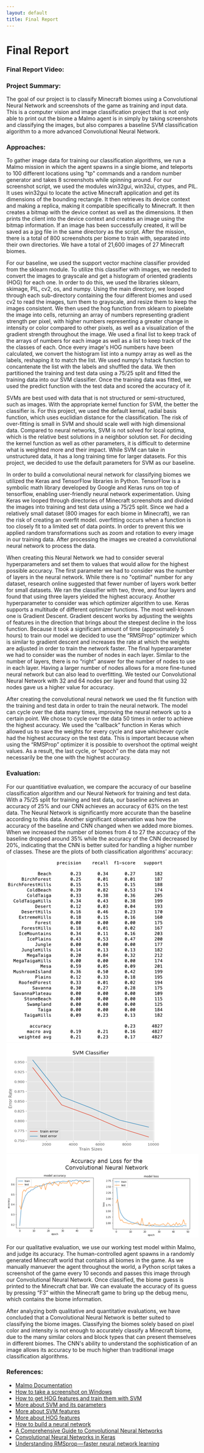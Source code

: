 ```yaml
---
layout: default
title: Final Report
---
```

Final Report
========

### Final Report Video:

### Project Summary:
The goal of our project is to classify Minecraft biomes using a Convolutional Neural Network and screenshots of the game as training and input data. This is a computer vision and image classification project that is not only able to print out the biome a Malmo agent is in simply by taking screenshots and classifying the images, but also compares a baseline SVM classification algorithm to a more advanced Convolutional Neural Network.

### Approaches:
To gather image data for training our classification algorithms, we run a Malmo mission in which the agent spawns in a single biome, and teleports to 100 different locations using "tp" commands and a random number generator and takes 8 screenshots while spinning around. For our screenshot script, we used the modules win32gui, win32ui, ctypes, and PIL. It uses win32gui to locate the active Minecraft application and get its dimensions of the bounding rectangle. It then retrieves its device context and making a replica, making it compatible specifically to Minecraft. It then creates a bitmap with the device context as well as the dimensions. It then prints the client into the device context and creates an image using the bitmap information. If an image has been successfully created, it will be saved as a jpg file in the same directory as the script. After the mission, there is a total of 800 screenshots per biome to train with, separated into their own directories. We have a total of 21,600 images of 27 Minecraft biomes.

For our baseline, we used the support vector machine classifier provided from the sklearn module. To utilize this classifier with images, we needed to convert the images to grayscale and get a histogram of oriented gradients (HOG) for each one. In order to do this, we used the libraries sklearn, skimage, PIL, cv2, os, and numpy. Using the main directory, we looped through each sub-directory containing the four different biomes and used cv2 to read the images, turn them to grayscale, and resize them to keep the images consistent. We then used the hog function from sklearn to pixelate the image into cells, returning an array of numbers representing gradient strength per pixel, with higher numbers representing a greater change in intensity or color compared to other pixels, as well as a visualization of the gradient strength throughout the image. We used a final list to keep track of the arrays of numbers for each image as well as a list to keep track of the the classes of each. Once every image's HOG numbers have been calculated, we convert the histogram list into a numpy array as well as the labels, reshaping it to match the list. We used numpy's hstack function to concantenate the list with the labels and shuffled the data. We then partitioned the training and test data using a 75/25 split and fitted the training data into our SVM classifier. Once the training data was fitted, we used the predict function with the test data and scored the accuracy of it.

SVMs are best used with data that is not structured or semi-structured, such as images. With the appropriate kernel function for SVM, the better the classifier is. For this project, we used the default kernal, radial basis function, which uses euclidian distance for the classification. The risk of over-fitting is small in SVM and should scale well with high dimensional data. Compared to neural networks, SVM is not solved for local optima, which is the relative best solutions in a neighbor solution set. For deciding the kernel function as well as other parameters, it is difficult to determine what is weighted more and their impact. While SVM can take in unstructured data, it has a long training time for larger datasets. For this project, we decided to use the default parameters for SVM as our baseline.

In order to build a convolutional neural network for classifying biomes we utilized the Keras and TensorFlow libraries in Python. TensorFlow is a symbolic math library developed by Google and Keras runs on top of tensorflow, enabling user-friendly neural network experimentation. Using Keras we looped through directories of Minecraft screenshots and divided the images into training and test data using a 75/25 split. Since we had a relatively small dataset (800 images for each biome in Minecraft), we ran the risk of creating an overfit model. overfitting occurs when a function is too closely fit to a limited set of data points. In order to prevent this we applied random transformations such as zoom and rotation to every image in our training data. After processing the images we created a convolutional neural network to process the data. 
 
When creating this Neural Network we had to consider several hyperparameters and set them to values that would allow for the highest possible accuracy. The first parameter we had to consider was the number of layers in the neural network. While there is no "optimal" number for any dataset, research online suggested that fewer number of layers work better for small datasets. We ran the classifier with two, three, and four layers and found that using three layers yielded the highest accuracy. Another hyperparameter to consider was which optimizer algorithm to use. Keras supports a multitude of different optimizer functions. The most well-known one is Gradient Descent. Gradient descent works by adjusting the weights of features in the direction that brings about the steepest decline in the loss function. Because it took a significant amount of time (approximately 5 hours) to train our model we decided to use the “RMSProp” optimizer which is similar to gradient descent and increases the rate at which the weights are adjusted in order to train the network faster. The final hyperparameter we had to consider was the number of nodes in each layer. Similar to the number of layers, there is no “right” answer for the number of nodes to use in each layer. Having a larger number of nodes allows for a more fine-tuned neural network but can also lead to overfitting. We tested our Convolutional Neural Network with 32 and 64 nodes per layer and found that using 32 nodes gave us a higher value for accuracy.
 
After creating the convolutional neural network we used the fit function with the training and test data in order to train the neural network. The model can cycle over the data many times, improving the neural network up to a certain point. We chose to cycle over the data 50 times in order to achieve the highest accuracy. We used the “callback” function in Keras which allowed us to save the weights for every cycle and save whichever cycle had the highest accuracy on the test data. This is important because when using the “RMSProp” optimizer it is possible to overshoot the optimal weight values. As a result, the last cycle, or “epoch” on the data may not necessarily be the one with the highest accuracy. 

### Evaluation:
For our quantitiative evaluation, we compare the accuracy of our baseline classification algorithm and our Neural Network for training and test data. With a 75/25 split for training and test data, our baseline achieves an accuracy of 25% and our CNN achieves an accuracy of 63% on the test data. The Neural Network is significantly more accurate than the baseline according to this data. Another significant observation was how the accuracy of the baseline and CNN changed when we added more biomes. When we increased the number of biomes from 4 to 27 the accuracy of the baseline dropped around 35% while the accuracy of the CNN decreased by 20%, indicating that the CNN is better suited for handling a higher number of classes. These are the plots of both classification algorithms’ accuracy:

![](images/SVMclassification.png "SVM classification report") 
![](images/svmnew.png "SVM training and test error with training data") 
![](images/finalgraph.jpg "CNN Loss and Accuracy")

For our qualitative evaluation, we use our working test model within Malmo, and judge its accuracy. The human-controlled agent spawns in a randomly generated Minecraft world that contains all biomes in the game. As we manually manuever the agent throughout the world, a Python script takes a screenshot of the game every 10 seconds and passes this image through our Convolutional Neural Network. Once classified, the biome guess is printed to the Minecraft chat bar. We can evaluate the accuracy of its guess by pressing “F3” within the Minecraft game to bring up the debug menu, which contains the biome information. 

After analyzing both qualitative and quantitative evaluations, we have concluded that a Convolutional Neural Network is better suited to classifying the biome images. Classifying the biomes solely based on pixel color and intensity is not enough to accurately classify a Minecraft biome, due to the many similar colors and block types that can present themselves in different biomes. The CNN's ability to understand the sophistication of an image allows its accuracy to be much higher than traditional image classification algorithms.

### References:
- [Malmo Documentation](http://microsoft.github.io/malmo/0.30.0/Documentation/index.html)
- [How to take a screenshot on Windows](https://stackoverflow.com/questions/19695214/python-screenshot-of-inactive-window-printwindow-win32gui)
- [How to get HOG features and train them with SVM](https://www.kaggle.com/manikg/training-svm-classifier-with-hog-features)
- [More about SVM and its parameters](https://www.hackerearth.com/blog/developers/simple-tutorial-svm-parameter-tuning-python-r/)
- [More about SVM features](https://medium.com/machine-learning-101/chapter-2-svm-support-vector-machine-theory-f0812effc72)
- [More about HOG features](https://www.learnopencv.com/histogram-of-oriented-gradients/)
- [How to build a neural network](https://towardsdatascience.com/building-a-convolutional-neural-network-cnn-in-keras-329fbbadc5f5)
- [A Comprehensive Guide to Convolutional Neural Networks](https://towardsdatascience.com/a-comprehensive-guide-to-convolutional-neural-networks-the-eli5-way-3bd2b1164a53)
- [Convolutional Neural Networks in Keras](https://towardsdatascience.com/building-a-convolutional-neural-network-cnn-in-keras-329fbbadc5f5)
- [Understanding RMSprop — faster neural network learning](https://towardsdatascience.com/understanding-rmsprop-faster-neural-network-learning-62e116fcf29a)
